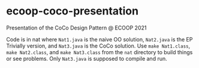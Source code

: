 # ecoop-coco-presentation
Presentation of the CoCo Design Pattern @ ECOOP 2021

Code is in nat where `Nat1.java` is the naive OO solution, `Nat2.java` is the EP Trivially version, and `Nat3.java` is the CoCo solution.
Use `make Nat1.class`, `make Nat2.class`, and `make Nat3.class` from the `nat` directory to build things or see problems.
Only `Nat3.java` is supposed to compile and run.
